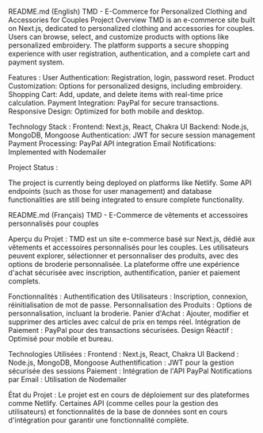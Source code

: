 README.md (English)
TMD - E-Commerce for Personalized Clothing and Accessories for Couples
Project Overview
TMD is an e-commerce site built on Next.js, dedicated to personalized clothing and accessories for couples. Users can browse, select, and customize products with options like personalized embroidery. The platform supports a secure shopping experience with user registration, authentication, and a complete cart and payment system.

Features :
User Authentication: Registration, login, password reset.
Product Customization: Options for personalized designs, including embroidery.
Shopping Cart: Add, update, and delete items with real-time price calculation.
Payment Integration: PayPal for secure transactions.
Responsive Design: Optimized for both mobile and desktop.

Technology Stack :
Frontend: Next.js, React, Chakra UI
Backend: Node.js, MongoDB, Mongoose
Authentication: JWT for secure session management
Payment Processing: PayPal API integration
Email Notifications: Implemented with Nodemailer

Project Status :

The project is currently being deployed on platforms like Netlify. Some API endpoints (such as those for user management) and database functionalities are still being integrated to ensure complete functionality.


README.md (Français)
TMD - E-Commerce de vêtements et accessoires personnalisés pour couples

Aperçu du Projet :
TMD est un site e-commerce basé sur Next.js, dédié aux vêtements et accessoires personnalisés pour les couples. Les utilisateurs peuvent explorer, sélectionner et personnaliser des produits, avec des options de broderie personnalisée. La plateforme offre une expérience d'achat sécurisée avec inscription, authentification, panier et paiement complets.

Fonctionnalités :
Authentification des Utilisateurs : Inscription, connexion, réinitialisation de mot de passe.
Personnalisation des Produits : Options de personnalisation, incluant la broderie.
Panier d'Achat : Ajouter, modifier et supprimer des articles avec calcul de prix en temps réel.
Intégration de Paiement : PayPal pour des transactions sécurisées.
Design Réactif : Optimisé pour mobile et bureau.

Technologies Utilisées :
Frontend : Next.js, React, Chakra UI
Backend : Node.js, MongoDB, Mongoose
Authentification : JWT pour la gestion sécurisée des sessions
Paiement : Intégration de l'API PayPal
Notifications par Email : Utilisation de Nodemailer

État du Projet :
Le projet est en cours de déploiement sur des plateformes comme Netlify. Certaines API (comme celles pour la gestion des utilisateurs) et fonctionnalités de la base de données sont en cours d'intégration pour garantir une fonctionnalité complète.
